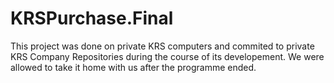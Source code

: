 # KRSPurchase.Final
This project was done on private KRS computers and commited to private KRS Company Repositories during the course of its developement.
We were allowed to take it home with us after the programme ended.
